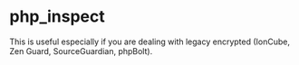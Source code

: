 # php_inspect
This is useful especially if you are dealing with legacy encrypted (IonCube, Zen Guard, SourceGuardian, phpBolt).
